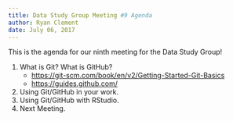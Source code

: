 ```yaml
---
title: Data Study Group Meeting #9 Agenda
author: Ryan Clement
date: July 06, 2017
---
```


This is the agenda for our ninth meeting for the Data Study Group!

1. What is Git? What is GitHub?
    * <https://git-scm.com/book/en/v2/Getting-Started-Git-Basics> 
    * <https://guides.github.com/>
2. Using Git/GitHub in your work.
3. Using Git/GitHub with RStudio.
4. Next Meeting.